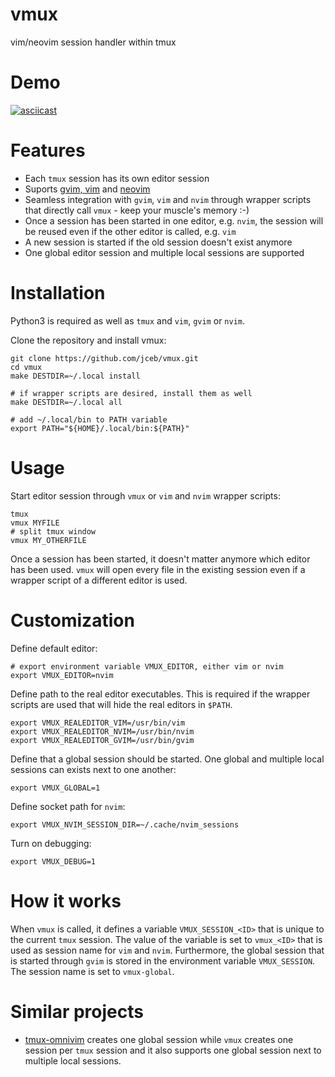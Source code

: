 # vmux
vim/neovim session handler within tmux

# Demo

[![asciicast](https://asciinema.org/a/46634.png)](https://asciinema.org/a/46634)

# Features

* Each `tmux` session has its own editor session
* Suports [gvim, vim](http://vim.org/) and [neovim](http://neovim.org/)
* Seamless integration with `gvim`, `vim` and `nvim` through wrapper scripts
  that directly call `vmux` - keep your muscle's memory :-)
* Once a session has been started in one editor, e.g. `nvim`, the session will
  be reused even if the other editor is called, e.g. `vim`
* A new session is started if the old session doesn't exist anymore
* One global editor session and multiple local sessions are supported

# Installation

Python3 is required as well as `tmux` and `vim`, `gvim` or `nvim`.

Clone the repository and install vmux:

    git clone https://github.com/jceb/vmux.git
    cd vmux
    make DESTDIR=~/.local install

    # if wrapper scripts are desired, install them as well
    make DESTDIR=~/.local all

    # add ~/.local/bin to PATH variable
    export PATH="${HOME}/.local/bin:${PATH}"

# Usage

Start editor session through `vmux` or `vim` and `nvim` wrapper scripts:

    tmux
    vmux MYFILE
    # split tmux window
    vmux MY_OTHERFILE

Once a session has been started, it doesn't matter anymore which editor has been
used.  `vmux` will open every file in the existing session even if a wrapper
script of a different editor is used.

# Customization

Define default editor:

    # export environment variable VMUX_EDITOR, either vim or nvim
    export VMUX_EDITOR=nvim

Define path to the real editor executables.  This is required if the wrapper
scripts are used that will hide the real editors in `$PATH`.

    export VMUX_REALEDITOR_VIM=/usr/bin/vim
    export VMUX_REALEDITOR_NVIM=/usr/bin/nvim
    export VMUX_REALEDITOR_GVIM=/usr/bin/gvim

Define that a global session should be started.  One global and multiple local
sessions can exists next to one another:

    export VMUX_GLOBAL=1

Define socket path for `nvim`:

    export VMUX_NVIM_SESSION_DIR=~/.cache/nvim_sessions

Turn on debugging:

    export VMUX_DEBUG=1

# How it works

When `vmux` is called, it defines a variable `VMUX_SESSION_<ID>` that is unique
to the current `tmux` session.  The value of the variable is set to
`vmux_<ID>` that is used as session name for `vim` and `nvim`.  Furthermore,
the global session that is started through `gvim` is stored in the environment
variable `VMUX_SESSION`.  The session name is set to `vmux-global`.

# Similar projects

* [tmux-omnivim](https://github.com/andy-lang/tmux-omnivim) creates one global
  session while `vmux` creates one session per `tmux` session and it also
  supports one global session next to multiple local sessions.

